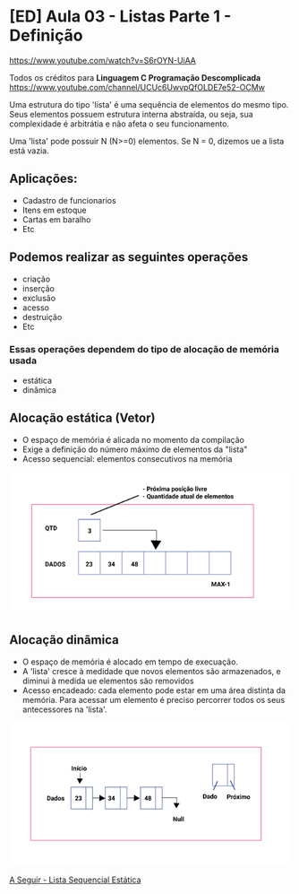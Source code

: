 # [ED] Aula 03 - Listas Parte 1 - Definição
https://www.youtube.com/watch?v=S6rOYN-UiAA

Todos os créditos para **Linguagem C Programação Descomplicada**
https://www.youtube.com/channel/UCUc6UwvpQfOLDE7e52-OCMw

Uma estrutura do tipo 'lista' é uma sequẽncia de elementos do mesmo tipo. Seus elementos possuem estrutura interna abstraída, ou seja, sua complexidade é arbitrátia e não afeta o seu funcionamento.

       
Uma 'lista' pode possuir N (N>=0) elementos.
Se N = 0, dizemos ue a lista está vazia.

## Aplicações:
- Cadastro de funcionarios
- Itens em estoque
- Cartas em baralho
- Etc

## Podemos realizar as seguintes operações
- criação
- inserção
- exclusão
- acesso
- destruição
- Etc

### Essas operações dependem do tipo de alocação de memória usada
- estática
- dinâmica

## Alocação estática (Vetor)
- O espaço de memória é alicada no momento da compilação
- Exige a definição do número máximo de elementos da "lista"
- Acesso sequencial: elementos consecutivos na memória

![listas](../images/listas-001.png)

## Alocação dinãmica
- O espaço de memória é alocado em tempo de execuação.
- A 'lista' cresce à medidade que novos elementos são armazenados, e diminui à medida ue elementos são removidos
- Acesso encadeado: cada elemento pode estar em uma área distinta da memória. Para acessar um elemento é preciso percorrer todos os seus antecessores na 'lista'.

![listas](../images/listas-002.png)

[A Seguir - Lista Sequencial Estática](./Lista_Sequencial_Estatica.md)
